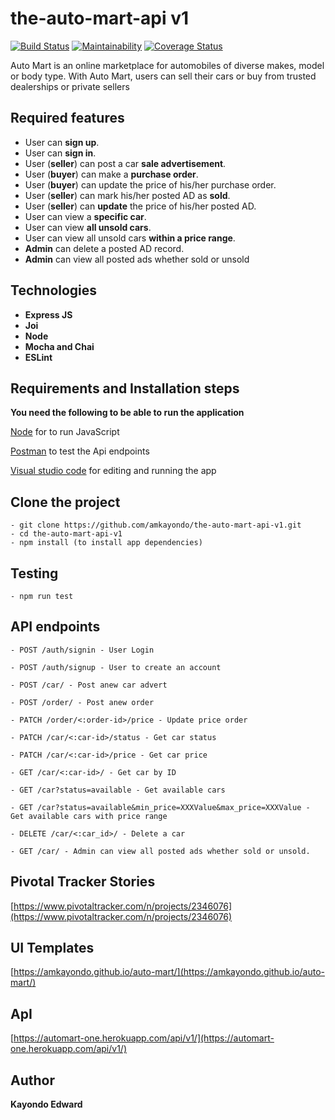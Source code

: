 # **the-auto-mart-api v1**
[![Build Status](https://travis-ci.com/amkayondo/the-auto-mart-api.svg?branch=develop)](https://travis-ci.com/amkayondo/the-auto-mart-api)  [![Maintainability](https://api.codeclimate.com/v1/badges/ed2dd9d6f60c92900606/maintainability)](https://codeclimate.com/github/amkayondo/the-auto-mart-api/maintainability) [![Coverage Status](https://coveralls.io/repos/github/amkayondo/the-auto-mart-api/badge.svg?branch=develop)](https://coveralls.io/github/amkayondo/the-auto-mart-api?branch=develop)

Auto Mart is an online marketplace for automobiles of diverse makes, model or body type. With Auto Mart, users can sell their cars or buy from trusted dealerships or private sellers

## Required features
- User can **sign up**.
- User can **sign in**.
- User (**seller**) can post a car **sale advertisement**.
- User (**buyer**) can make a **purchase order**.
- User (**buyer**) can update the price of his/her purchase order.
- User (**seller**) can mark his/her posted AD as **sold**.
- User (**seller**) can **update** the price of his/her posted AD.
- User can view a **specific car**.
- User can view **all unsold cars**.
- User can view all unsold cars **within a price range**.
- **Admin** can delete a posted AD record.
- **Admin** can view all posted ads whether sold or unsold

## **Technologies**
- **Express JS**
- **Joi**
- **Node**
- **Mocha and Chai**
- **ESLint**

## Requirements and Installation steps
   **You need the following to be able to run the application**

[Node](https://nodejs.org/en/download/) for to run JavaScript
    
    
[Postman](https://www.getpostman.com/downloads/) to test the Api endpoints

[Visual studio code](https://code.visualstudio.com/download) for editing and running the app

## **Clone the project** 
    - git clone https://github.com/amkayondo/the-auto-mart-api-v1.git
    - cd the-auto-mart-api-v1
    - npm install (to install app dependencies)

## **Testing**
    - npm run test


## **API endpoints**
`- POST /auth/signin - User Login` 

`- POST /auth/signup - User to create an account` 

`- POST /car/ - Post anew car advert` 

`- POST /order/ - Post anew order` 

`- PATCH /order/<:order-id>/price - Update price order` 

`- PATCH /car/<:car-id>/status - Get car status` 

`- PATCH /car/<:car-id>/price - Get car price` 

`- GET /car/<:car-id>/ - Get car by ID` 

`- GET /car?status=available - Get available cars` 

`- GET /car?status=available&min_price=XXXValue&max_price=XXXValue - Get available cars with price range`

`- DELETE /car/<:car_id>/ - Delete a car` 

`- GET /car/ - Admin can view all posted ads whether sold or unsold. `

## **Pivotal Tracker Stories**
[https://www.pivotaltracker.com/n/projects/2346076](https://www.pivotaltracker.com/n/projects/2346076)

## **UI Templates**

[https://amkayondo.github.io/auto-mart/](https://amkayondo.github.io/auto-mart/)

## **ApI**
[https://automart-one.herokuapp.com/api/v1/](https://automart-one.herokuapp.com/api/v1/)

## **Author**
**Kayondo Edward**
